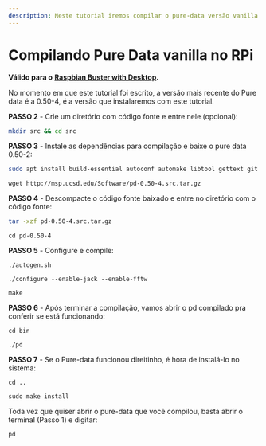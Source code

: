 ```yaml
---
description: Neste tutorial iremos compilar o pure-data versão vanilla no Raspberry Pi.
---
```


# Compilando Pure Data vanilla no RPi



**Válido para o** [**Raspbian Buster with Desktop**](https://www.raspberrypi.org/downloads/raspbian/)**.**

No momento em que este tutorial foi escrito, a versão mais recente do Pure data é a 0.50-4, é a versão que instalaremos com este tutorial.

  


**PASSO 2** - Crie um diretório com código fonte e entre nele \(opcional\):

```bash
mkdir src && cd src
```

**PASSO 3** - Instale as dependências para compilação e baixe o pure data 0.50-2:

```bash
sudo apt install build-essential autoconf automake libtool gettext git libasound2-dev libjack-jackd2-dev libfftw3-3 libfftw3-dev tcl tk
```

```text
wget http://msp.ucsd.edu/Software/pd-0.50-4.src.tar.gz
```

**PASSO 4** - Descompacte o código fonte baixado e entre no diretório com o código fonte:

```bash
tar -xzf pd-0.50-4.src.tar.gz
```

```text
cd pd-0.50-4
```

**PASSO 5** - Configure e compile:

```text
./autogen.sh
```

```text
./configure --enable-jack --enable-fftw
```

```text
make
```

**PASSO 6** - Após terminar a compilação, vamos abrir o pd compilado pra conferir se está funcionando:

```text
cd bin
```

```text
./pd
```

**PASSO 7** - Se o Pure-data funcionou direitinho, é hora de instalá-lo no sistema:

```text
cd ..
```

```text
sudo make install
```

Toda vez que quiser abrir o pure-data  que você compilou, basta abrir o terminal \(Passo 1\) e digitar: 

```text
pd
```

